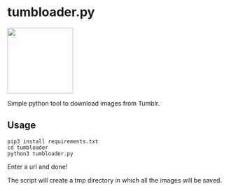 # tumbloader.py

<img style="height: 150px" src="https://64.media.tumblr.com/f281a33abc97d4aee1c0d1cd238143ed/5cf8836caa6401c9-fb/s640x960/3b8af6854ad97f903055eaf883d29abe56c5fd2e.png">

Simple python tool to download images from Tumblr.

## Usage

```
pip3 install requirements.txt
cd tumbloader
python3 tumbloader.py
```

Enter a url and done!

The script will create a tmp directory in which all the images will be saved.